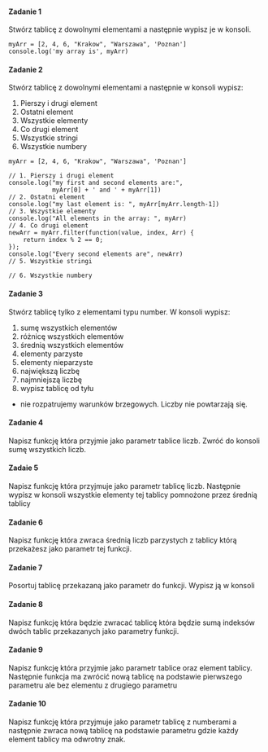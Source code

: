 #### Zadanie 1

Stwórz tablicę z dowolnymi elementami a następnie wypisz je w konsoli.

```
myArr = [2, 4, 6, "Krakow", "Warszawa", 'Poznan']
console.log('my array is', myArr)
```

#### Zadanie 2

Stwórz tablicę z dowolnymi elementami a następnie w konsoli wypisz:

1. Pierszy i drugi element
2. Ostatni element
3. Wszystkie elementy
4. Co drugi element
5. Wszystkie stringi
6. Wszystkie numbery 

```
myArr = [2, 4, 6, "Krakow", "Warszawa", 'Poznan']

// 1. Pierszy i drugi element
console.log("my first and second elements are:", 
            myArr[0] + ' and ' + myArr[1])
// 2. Ostatni element
console.log("my last element is: ", myArr[myArr.length-1])
// 3. Wszystkie elementy
console.log("All elements in the array: ", myArr)
// 4. Co drugi element
newArr = myArr.filter(function(value, index, Arr) {
    return index % 2 == 0;
});
console.log("Every second elements are", newArr)
// 5. Wszystkie stringi

// 6. Wszystkie numbery 
```

#### Zadanie 3

Stwórz tablicę tylko z elementami typu number. W konsoli wypisz:

1. sumę wszystkich elementów
2. różnicę wszystkich elementów
3. średnią wszystkich elementów
4. elementy parzyste
5. elementy nieparzyste
6. największą liczbę
7. najmniejszą liczbę
8. wypisz tablicę od tyłu

* nie rozpatrujemy warunków brzegowych. Liczby nie powtarzają się.

#### Zadanie 4

Napisz funkcję która przyjmie jako parametr tablice liczb. Zwróć do konsoli sumę wszystkich liczb.

#### Zadaie 5

Napisz funkcję która przyjmuje jako parametr tablicę liczb. Następnie wypisz w konsoli wszystkie elementy tej tablicy pomnożone przez średnią tablicy

#### Zadanie 6

Napisz funkcję która zwraca średnią liczb parzystych z tablicy którą przekażesz jako parametr tej funkcji.

#### Zadanie 7

Posortuj tablicę przekazaną jako parametr do funkcji. Wypisz ją w konsoli

#### Zadanie 8

Napisz funkcję która będzie zwracać tablicę która będzie sumą indeksów dwóch tablic przekazanych jako parametry funkcji.

#### Zadanie 9

Napisz funkcję która przyjmie jako parametr tablice oraz element tablicy. Następnie funkcja ma zwrócić nową tablicę na podstawie pierwszego parametru ale bez elementu z drugiego parametru

#### Zadanie 10

Napisz funkcję która przyjmuje jako parametr tablicę z numberami a następnie zwraca nową tablicę na podstawie parametru gdzie każdy element tablicy ma odwrotny znak.
